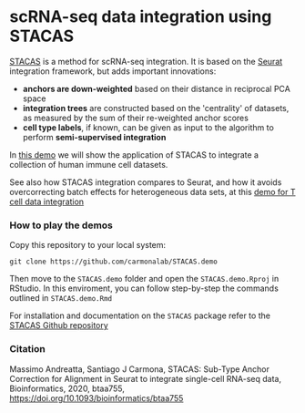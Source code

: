 # scRNA-seq data integration using STACAS

[STACAS](https://github.com/carmonalab/STACAS) is a method for scRNA-seq integration. It is based on the [Seurat](https://cran.r-project.org/web/packages/Seurat/index.html) integration framework, but adds important innovations:

* **anchors are down-weighted** based on their distance in reciprocal PCA space
* **integration trees** are constructed based on the 'centrality' of datasets, as measured by the sum of their re-weighted anchor scores
* **cell type labels**, if known, can be given as input to the algorithm to perform **semi-supervised integration**

In [this demo](https://carmonalab.github.io/STACAS.demo/STACAS.demo.html) we will show the application of STACAS to integrate a collection of human immune cell datasets.

See also how STACAS integration compares to Seurat, and how it avoids overcorrecting batch effects for heterogeneous data sets, at this [demo for T cell data integration](https://carmonalab.github.io/STACAS.demo/Tcell.demo.html)


### How to play the demos

Copy this repository to your local system:
```
git clone https://github.com/carmonalab/STACAS.demo
```
Then move to the `STACAS.demo` folder and open the `STACAS.demo.Rproj` in RStudio. In this enviroment, you can follow step-by-step the commands outlined in `STACAS.demo.Rmd`


For installation and documentation on the `STACAS` package refer to the [STACAS Github repository](https://github.com/carmonalab/STACAS)

### Citation

Massimo Andreatta, Santiago J Carmona, STACAS: Sub-Type Anchor Correction for Alignment in Seurat to integrate single-cell RNA-seq data, Bioinformatics, 2020, btaa755, https://doi.org/10.1093/bioinformatics/btaa755
